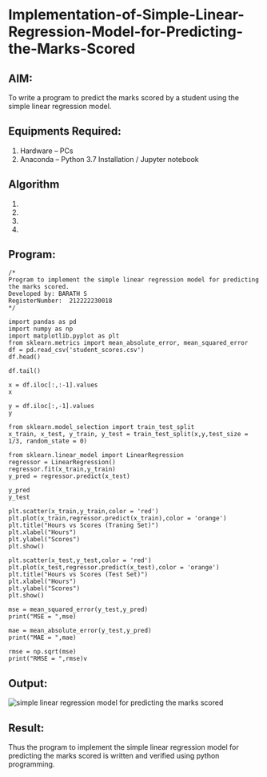 # Implementation-of-Simple-Linear-Regression-Model-for-Predicting-the-Marks-Scored

## AIM:
To write a program to predict the marks scored by a student using the simple linear regression model.

## Equipments Required:
1. Hardware – PCs
2. Anaconda – Python 3.7 Installation / Jupyter notebook

## Algorithm
1. 
2. 
3. 
4. 

## Program:
```
/*
Program to implement the simple linear regression model for predicting the marks scored.
Developed by: BARATH S
RegisterNumber:  212222230018
*/

import pandas as pd
import numpy as np
import matplotlib.pyplot as plt
from sklearn.metrics import mean_absolute_error, mean_squared_error
df = pd.read_csv('student_scores.csv')
df.head()

df.tail()

x = df.iloc[:,:-1].values
x

y = df.iloc[:,-1].values
y

from sklearn.model_selection import train_test_split
x_train, x_test, y_train, y_test = train_test_split(x,y,test_size = 1/3, random_state = 0)

from sklearn.linear_model import LinearRegression
regressor = LinearRegression()
regressor.fit(x_train,y_train)
y_pred = regressor.predict(x_test)

y_pred
y_test

plt.scatter(x_train,y_train,color = 'red')
plt.plot(x_train,regressor.predict(x_train),color = 'orange')
plt.title("Hours vs Scores (Traning Set)")
plt.xlabel("Hours")
plt.ylabel("Scores")
plt.show()

plt.scatter(x_test,y_test,color = 'red')
plt.plot(x_test,regressor.predict(x_test),color = 'orange')
plt.title("Hours vs Scores (Test Set)")
plt.xlabel("Hours")
plt.ylabel("Scores")
plt.show()

mse = mean_squared_error(y_test,y_pred)
print("MSE = ",mse)

mae = mean_absolute_error(y_test,y_pred)
print("MAE = ",mae)

rmse = np.sqrt(mse)
print("RMSE = ",rmse)v

```

## Output:
![simple linear regression model for predicting the marks scored](sam.png)


## Result:
Thus the program to implement the simple linear regression model for predicting the marks scored is written and verified using python programming.
